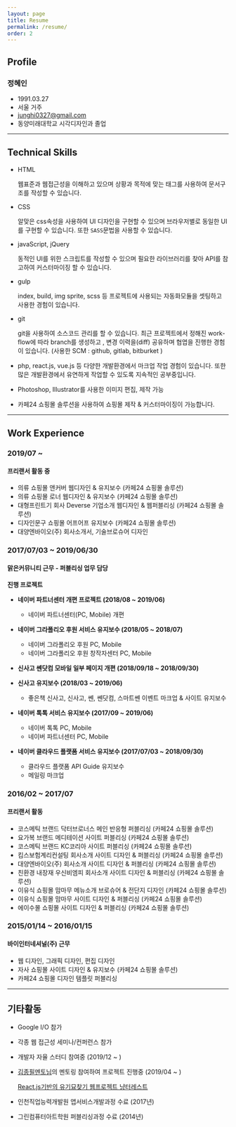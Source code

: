 ```yaml
---
layout: page
title: Resume
permalink: /resume/
order: 2
---
```


## Profile

### 정혜인

- 1991.03.27
- 서울 거주
- junghi0327@gmail.com
- 동양미래대학교 시각디자인과 졸업

---

## Technical Skills

- HTML

  웹표준과 웹접근성을 이해하고 있으며 상황과 목적에 맞는 태그를 사용하여 문서구조를 작성할 수 있습니다.

- CSS

  알맞은 css속성을 사용하여 UI 디자인을 구현할 수 있으며 브라우저별로 동일한 UI를 구현할 수 있습니다. 또한 `SASS`문법을 사용할 수 있습니다.

- javaScript, jQuery

  동적인 UI를 위한 스크립트를 작성할 수 있으며 필요한 라이브러리를 찾아 API를 참고하여 커스터마이징 할 수 있습니다.

- gulp

  index, build, img sprite, scss 등 프로젝트에 사용되는 자동화모듈을 셋팅하고 사용한 경험이 있습니다.

- git

  git을 사용하여 소스코드 관리를 할 수 있습니다.
  최근 프로젝트에서 정해진 work-flow에 따라 branch를 생성하고 , 변경 이력을(diff) 공유하며 협엽을 진행한 경험이 있습니다. (사용한 SCM : github, gitlab, bitburket )

- php, react.js, vue.js 등 다양한 개발환경에서 마크업 작업 경험이 있습니다. 또한 많은 개발환경에서 유연하게 작업할 수 있도록 지속적인 공부중입니다.

- Photoshop, Illustrator를 사용한 이미지 편집, 제작 가능

- 카페24 쇼핑몰 솔루션을 사용하여 쇼핑몰 제작 & 커스터마이징이 가능합니다.

---

## Work Experience

### 2019/07 ~

#### 프리랜서 활동 중

- 의류 쇼핑몰 앤커버 웹디자인 & 유지보수 (카페24 쇼핑몰 솔루션)
- 의류 쇼핑몰 로너 웹디자인 & 유지보수 (카페24 쇼핑몰 솔루션)
- 대형프린트기 회사 Deverse 기업소개 웹디자인 & 웹퍼블리싱 (카페24 쇼핑몰 솔루션)
- 디자인문구 쇼핑몰 어프어프 유지보수 (카페24 쇼핑몰 솔루션)
- 대양엔바이오(주) 회사소개서, 기술브로슈어 디자인

### 2017/07/03 ~ 2019/06/30

#### 맑은커뮤니티 근무 - 퍼블리싱 업무 담당

**진행 프로젝트**

- **네이버 파트너센터 개편 프로젝트 (2018/08 ~ 2019/06)**

  - 네이버 파트너센터(PC, Mobile) 개편

- **네이버 그라폴리오 후원 서비스 유지보수 (2018/05 ~ 2018/07)**

  - 네이버 그라폴리오 후원 PC, Mobile
  - 네이버 그라폴리오 후원 창작자센터 PC, Mobile

- **신사고 쎈닷컴 모바일 일부 페이지 개편 (2018/09/18 ~ 2018/09/30)**

- **신사고 유지보수 (2018/03 ~ 2019/06)**

  - 좋은책 신사고, 신사고, 쎈, 쎈닷컴, 스마트쎈 이벤트 마크업 & 사이트 유지보수

- **네이버 톡톡 서비스 유지보수 (2017/09 ~ 2019/06)**

  - 네이버 톡톡 PC, Mobile
  - 네이버 파트너센터 PC, Mobile

- **네이버 클라우드 플랫폼 서비스 유지보수 (2017/07/03 ~ 2018/09/30)**

  - 클라우드 플랫폼 API Guide 유지보수
  - 메일링 마크업

### 2016/02 ~ 2017/07

#### 프리랜서 활동

- 코스메틱 브랜드 닥터브로너스 메인 반응형 퍼블리싱 (카페24 쇼핑몰 솔루션)
- 요가복 브랜드 메디테이션 사이트 퍼블리싱 (카페24 쇼핑몰 솔루션)
- 코스메틱 브랜드 KC코리아 사이트 퍼블리싱 (카페24 쇼핑몰 솔루션)
- 킴스보험계리컨설팅 회사소개 사이트 디자인 & 퍼블리싱 (카페24 쇼핑몰 솔루션)
- 대양엔바이오(주) 회사소개 사이트 디자인 & 퍼블리싱 (카페24 쇼핑몰 솔루션)
- 친환경 내장재 우신비엠피 회사소개 사이트 디자인 & 퍼블리싱 (카페24 쇼핑몰 솔루션)
- 이유식 쇼핑몰 맘마무 메뉴소개 브로슈어 & 전단지 디자인 (카페24 쇼핑몰 솔루션)
- 이유식 쇼핑몰 맘마무 사이트 디자인 & 퍼블리싱 (카페24 쇼핑몰 솔루션)
- 에이수몰 쇼핑몰 사이트 디자인 & 퍼블리싱 (카페24 쇼핑몰 솔루션)

### 2015/01/14 ~ 2016/01/15

#### 바이인터네셔널(주) 근무

- 웹 디자인, 그래픽 디자인, 편집 디자인
- 자사 쇼핑몰 사이트 디자인 & 유지보수 (카페24 쇼핑몰 솔루션)
- 카페24 쇼핑몰 디자인 템플릿 퍼블리싱

---

## 기타활동
- Google I/O 참가

- 각종 웹 접근성 세미나/컨퍼런스 참가

- 개발자 자율 스터디 참여중 (2019/12 ~ )

- [김종필멘토님](https://github.com/jongfeel?tab=repositories)의 멘토링 참여하여 프로젝트 진행중 (2019/04 ~ )

  [React.js기반의 유기묘찾기 웹프로젝트 냥터레스트](https://github.com/henyy1004/nyangterest)

- 인천직업능력개발원 앱서비스개발과정 수료 (2017년)

- 그린컴퓨터아트학원 퍼블리싱과정 수료 (2014년)
